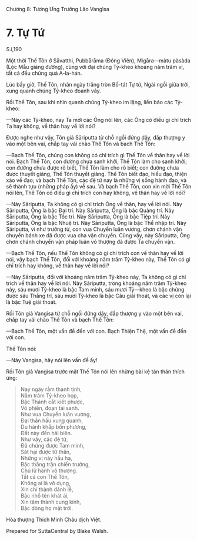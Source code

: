  

Chương 8: Tương Ưng Trưởng Lão Vangìsa

# 7\. Tự Tứ

S.i,190

Một thời Thế Tôn ở Sāvatthi, Pubbārāma (Ðông Viên), Migāra—màtu pàsàda (Lộc Mẫu giảng đường), cùng với đại chúng Tỷ-kheo khoảng năm trăm vị, tất cả đều chứng quả A-la-hán.

Lúc bấy giờ, Thế Tôn, nhân ngày trăng tròn Bố-tát Tự tứ, Ngài ngồi giữa trời, xung quanh chúng Tỷ-kheo đoanh vây.

Rồi Thế Tôn, sau khi nhìn quanh chúng Tỷ-kheo im lặng, liền bảo các Tỷ-kheo:

—Này các Tỷ-kheo, nay Ta mời các Ông nói lên, các Ông có điều gì chỉ trích Ta hay không, về thân hay về lời nói?

Ðược nghe như vậy, Tôn giả Sāriputta từ chỗ ngồi đứng dậy, đắp thượng y vào một bên vai, chắp tay vái chào Thế Tôn và bạch Thế Tôn:

—Bạch Thế Tôn, chúng con không có chỉ trích gì Thế Tôn về thân hay về lời nói. Bạch Thế Tôn, con đường chưa sanh khởi, Thế Tôn làm cho sanh khởi; con đường chưa được rõ biết, Thế Tôn làm cho rõ biết; con đường chưa được thuyết giảng, Thế Tôn thuyết giảng. Thế Tôn biết đạo, hiểu đạo, thiện xảo về đạo; và bạch Thế Tôn, các đệ tử nay là những vị sống hành đạo, và sẽ thành tựu (những pháp ấy) về sau. Và bạch Thế Tôn, con xin mời Thế Tôn nói lên, Thế Tôn có điều gì chỉ trích con hay không, về thân hay về lời nói?

—Này Sāriputta, Ta không có gì chỉ trích Ông về thân, hay về lời nói. Này Sāriputta, Ông là bậc Ðại trí. Này Sāriputta, Ông là bậc Quảng trí. Này Sāriputta, Ông là bậc Tốc trí. Này Sāriputta, Ông là bậc Tiệp trí. Này Sāriputta, Ông là bậc Nhuệ trí. Này Sāriputta, Ông là bậc Thể nhập trí. Này Sāriputta, ví như trưởng tử, con vua Chuyển luân vương, chơn chánh vận chuyển bánh xe đã được vua cha vận chuyển. Cũng vậy, này Sāriputta, Ông chơn chánh chuyển vận pháp luân vô thượng đã được Ta chuyển vận.

—Bạch Thế Tôn, nếu Thế Tôn không có gì chỉ trích con về thân hay về lời nói, vậy bạch Thế Tôn, đối với khoảng năm trăm Tỷ-kheo này, Thế Tôn có gì chỉ trích hay không, về thân hay về lời nói?

—Này Sāriputta, đối với khoảng năm trăm Tỷ-kheo này, Ta không có gì chỉ trích về thân hay về lời nói. Này Sāriputta, trong khoảng năm trăm Tỷ-kheo này, sáu mươi Tỷ-kheo là bậc Tam minh, sáu mươi Tỷ—kheo là bậc chứng được sáu Thắng trí, sáu mươi Tỷ-kheo là bậc Câu giải thoát, và các vị còn lại là bậc Tuệ giải thoát.

Rồi Tôn giả Vangìsa từ chỗ ngồi đứng dậy, đắp thượng y vào một bên vai, chắp tay vái chào Thế Tôn và bạch Thế Tôn:

—Bạch Thế Tôn, một vấn đề đến với con. Bạch Thiện Thệ, một vấn đề đến với con.

Thế Tôn nói:

—Này Vangìsa, hãy nói lên vấn đề ấy!

Rồi Tôn giả Vangìsa trước mặt Thế Tôn nói lên những bài kệ tán thán thích ứng:

> Nay ngày rằm thanh tịnh,  
> Năm trăm Tỷ-kheo họp,  
> Bậc Thánh cắt kiết phược,  
> Vô phiền, đoạn tái sanh.  
> Như vua Chuyển luân vương,  
> Ðại thần hầu xung quanh,  
> Du hành khắp bốn phương,  
> Ðất này đến hải biên.  
> Như vậy, các đệ tử,  
> Ðã chứng được Tam minh,  
> Sát hại được tử thần,  
> Những vị này hầu hạ,  
> Bậc thắng trận chiến trường,  
> Chủ lữ hành vô thượng.  
> Tất cả con Thế Tôn,  
> Không ai là vô dụng,  
> Xin chí thành đảnh lễ,  
> Bậc nhổ tên khát ái,  
> Xin tâm thành cung kính,  
> Bậc dòng họ mặt trời.

Hòa thượng Thích Minh Châu dịch Việt.

Prepared for SuttaCentral by Blake Walsh.